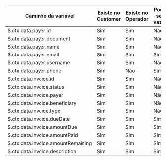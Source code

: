 | Caminho da variável                | Existe no Customer | Existe no Operador | Pode ser vazio |
| ---------------------------------- | ------------------ | ------------------ | -------------- |
| $.ctx.data.payer.id                | Sim                | Sim                | Não            |
| $.ctx.data.payer.document          | Sim                | Sim                | Não            |
| $.ctx.data.payer.name              | Sim                | Sim                | Não            |
| $.ctx.data.payer.email             | Sim                | Sim                | Sim            |
| $.ctx.data.payer.username          | Sim                | Sim                | Não            |
| $.ctx.data.payer.phone             | Sim                | Não                | Sim            |
| $.ctx.data.invoice.id              | Sim                | Sim                | Não            |
| $.ctx.data.invoice.status          | Sim                | Sim                | Não            |
| $.ctx.data.invoice.payer           | Sim                | Sim                | Não            |
| $.ctx.data.invoice.beneficiary     | Sim                | Sim                | Não            |
| $.ctx.data.invoice.type            | Sim                | Sim                | Não            |
| $.ctx.data.invoice.dueDate         | Sim                | Sim                | Sim            |
| $.ctx.data.invoice.amountDue       | Sim                | Sim                | Sim            |
| $.ctx.data.invoice.amountPaid      | Sim                | Sim                | Sim            |
| $.ctx.data.invoice.amountRemaining | Sim                | Sim                | Sim            |
| $.ctx.data.invoice.description     | Sim                | Sim                | Sim            |

